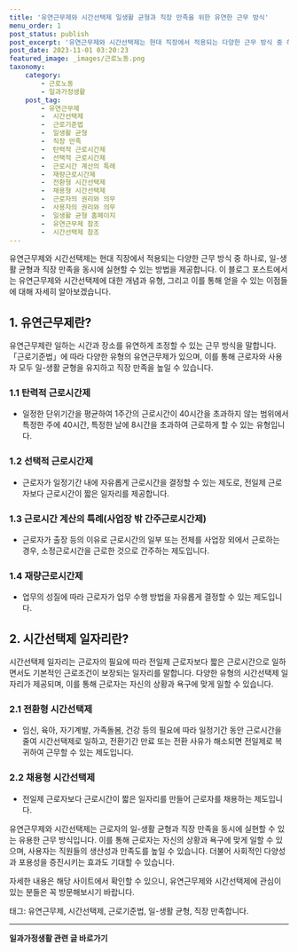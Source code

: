 ```yaml
---
title: '유연근무제와 시간선택제 일생활 균형과 직장 만족을 위한 유연한 근무 방식'
menu_order: 1
post_status: publish
post_excerpt: '유연근무제와 시간선택제는 현대 직장에서 적용되는 다양한 근무 방식 중 하나로, 일 생활 균형과 직장 만족을 동시에 실현할 수 있는 방법을 제공합니다. 이 블로그 포스트에서는 유연근무제와 시간선택제에 대한 개념과 유형, 그리고 이를 통해 얻을 수 있는 이점들에 대해 자세히 알아보겠습니다.'
post_date: 2023-11-01 03:20:23
featured_image: _images/근로노동.png
taxonomy:
    category:
        - 근로노동
        - 일과가정생활
    post_tag:
        - 유연근무제
        -  시간선택제
        -  근로기준법
        -  일생활 균형
        -  직장 만족
        -  탄력적 근로시간제
        -  선택적 근로시간제
        -  근로시간 계산의 특례
        -  재량근로시간제
        -  전환형 시간선택제
        -  채용형 시간선택제
        -  근로자의 권리와 의무
        -  사용자의 권리와 의무
        -  일생활 균형 홈페이지
        -  유연근무제 참조
        -  시간선택제 참조
---
```



유연근무제와 시간선택제는 현대 직장에서 적용되는 다양한 근무 방식 중 하나로, 일-생활 균형과 직장 만족을 동시에 실현할 수 있는 방법을 제공합니다. 이 블로그 포스트에서는 유연근무제와 시간선택제에 대한 개념과 유형, 그리고 이를 통해 얻을 수 있는 이점들에 대해 자세히 알아보겠습니다.

## 1. 유연근무제란?
유연근무제란 일하는 시간과 장소를 유연하게 조정할 수 있는 근무 방식을 말합니다. 「근로기준법」에 따라 다양한 유형의 유연근무제가 있으며, 이를 통해 근로자와 사용자 모두 일-생활 균형을 유지하고 직장 만족을 높일 수 있습니다.

### 1.1 탄력적 근로시간제
- 일정한 단위기간을 평균하여 1주간의 근로시간이 40시간을 초과하지 않는 범위에서 특정한 주에 40시간, 특정한 날에 8시간을 초과하여 근로하게 할 수 있는 유형입니다.

### 1.2 선택적 근로시간제
- 근로자가 일정기간 내에 자유롭게 근로시간을 결정할 수 있는 제도로, 전일제 근로자보다 근로시간이 짧은 일자리를 제공합니다.

### 1.3 근로시간 계산의 특례(사업장 밖 간주근로시간제)
- 근로자가 출장 등의 이유로 근로시간의 일부 또는 전체를 사업장 외에서 근로하는 경우, 소정근로시간을 근로한 것으로 간주하는 제도입니다.

### 1.4 재량근로시간제
- 업무의 성질에 따라 근로자가 업무 수행 방법을 자유롭게 결정할 수 있는 제도입니다.

## 2. 시간선택제 일자리란?
시간선택제 일자리는 근로자의 필요에 따라 전일제 근로자보다 짧은 근로시간으로 일하면서도 기본적인 근로조건이 보장되는 일자리를 말합니다. 다양한 유형의 시간선택제 일자리가 제공되며, 이를 통해 근로자는 자신의 상황과 욕구에 맞게 일할 수 있습니다.

### 2.1 전환형 시간선택제
- 임신, 육아, 자기계발, 가족돌봄, 건강 등의 필요에 따라 일정기간 동안 근로시간을 줄여 시간선택제로 일하고, 전환기간 만료 또는 전환 사유가 해소되면 전일제로 복귀하여 근무할 수 있는 제도입니다.

### 2.2 채용형 시간선택제
- 전일제 근로자보다 근로시간이 짧은 일자리를 만들어 근로자를 채용하는 제도입니다.

유연근무제와 시간선택제는 근로자의 일-생활 균형과 직장 만족을 동시에 실현할 수 있는 유용한 근무 방식입니다. 이를 통해 근로자는 자신의 상황과 욕구에 맞게 일할 수 있으며, 사용자는 직원들의 생산성과 만족도를 높일 수 있습니다. 더불어 사회적인 다양성과 포용성을 증진시키는 효과도 기대할 수 있습니다.

자세한 내용은 해당 사이트에서 확인할 수 있으니, 유연근무제와 시간선택제에 관심이 있는 분들은 꼭 방문해보시기 바랍니다.

태그: 유연근무제, 시간선택제, 근로기준법, 일-생활 균형, 직장 만족합니다.
<!-- wp:separator -->
<hr class="wp-block-separator has-alpha-channel-opacity"/>
<!-- /wp:separator -->

<!-- wp:group {"backgroundColor":"base","layout":{"type":"constrained"}} -->
<div class="wp-block-group has-base-background-color has-background"><!-- wp:paragraph {"align":"center","fontSize":"medium"} -->
<p class="has-text-align-center has-large-font-size"><strong>일과가정생활 관련 글 바로가기</strong></p>
<!-- /wp:paragraph -->


<!-- wp:latest-posts {"categories":[{"id":10918,"count":19,"description":"","link":"https://uknowlaw.com/category/%ec%9d%bc%ea%b3%bc%ea%b0%80%ec%a0%95%ec%83%9d%ed%99%9c/","name":"일과가정생활","slug":"일과가정생활","taxonomy":"category","parent":0,"meta":[],"_links":{"self":[{"href":"https://uknowlaw.com/wp-json/wp/v2/categories/10918"}],"collection":[{"href":"https://uknowlaw.com/wp-json/wp/v2/categories"}],"about":[{"href":"https://uknowlaw.com/wp-json/wp/v2/taxonomies/category"}],"wp:post_type":[{"href":"https://uknowlaw.com/wp-json/wp/v2/posts?categories=10918"}],"curies":[{"name":"wp","href":"https://api.w.org/{rel}","templated":true}]}}],"postsToShow":100,"excerptLength":28,"postLayout":"grid","columns":2,"featuredImageAlign":"left","featuredImageSizeSlug":"large","fontSize":18px} /--></div>
<!-- /wp:group -->